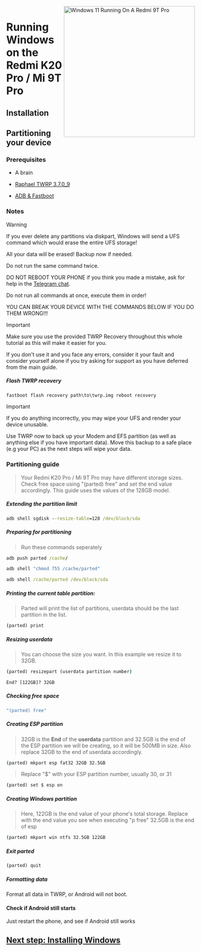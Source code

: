 <img align="right" src="https://raw.githubusercontent.com/graphiks/woa-raphael/65c0ee06045c13d1ef0f5f88aa687c50274ef7f5/raphael.png" width="350" alt="Windows 11 Running On A Redmi 9T Pro">


# Running Windows on the Redmi K20 Pro / Mi 9T Pro

## Installation

## Partitioning your device

### Prerequisites
- A brain
- [Raphael TWRP 3.7.0_9](https://dl.twrp.me/raphael/twrp-3.7.0_9-0-raphael.img.html)

- [ADB & Fastboot](https://developer.android.com/studio/releases/platform-tools)

### Notes
> [!WARNING]  
> If you ever delete any partitions via diskpart, Windows will send a UFS command which would erase the entire UFS storage!
> 
> All your data will be erased! Backup now if needed.
> 
> Do not run the same command twice.
> 
> DO NOT REBOOT YOUR PHONE if you think you made a mistake, ask for help in the [Telegram chat](https://t.me/woaraphael).
> 
>
> Do not run all commands at once, execute them in order!
>
> YOU CAN BREAK YOUR DEVICE WITH THE COMMANDS BELOW IF YOU DO THEM WRONG!!!

> [!IMPORTANT]
> Make sure you use the provided TWRP Recovery throughout this whole tutorial as this will make it easier for you.
> 
> If you don't use it and you face any errors, consider it your fault and consider yourself alone if you try asking for support as you have deferred from the main guide.

##### Flash TWRP recovery
```cmd
fastboot flash recovery path\to\twrp.img reboot recovery
```

> [!IMPORTANT]
> If you do anything incorrectly, you may wipe your UFS and render your device unusable.

Use TWRP now to back up your Modem and EFS partition (as well as anything else if you have important data). Move this backup to a safe place (e.g your PC) as the next steps will wipe your data.

### Partitioning guide
> Your Redmi K20 Pro / Mi 9T Pro may have different storage sizes. Check free space using "(parted) free" and set the end value accordingly. This guide uses the values of the 128GB model.

##### Extending the partition limit
```cmd
adb shell sgdisk --resize-table=128 /dev/block/sda
```

##### Preparing for partitioning
> Run these commands seperately
```cmd
adb push parted /cache/
```

```cmd
adb shell "chmod 755 /cache/parted"
```

```cmd
adb shell /cache/parted /dev/block/sda
```

##### Printing the current table partition:
> Parted will print the list of partitions, userdata should be the last partition in the list.
```cmd
(parted) print
```

##### Resizing userdata
> You can choose the size you want. In this example we resize it to 32GB.
```cmd
(parted) resizepart (userdata partition number)
```
```cmd
End? [122GB]? 32GB
```

##### Checking free space
```cmd
"(parted) free"
```

##### Creating ESP partition
> 32GB is the **End** of the **userdata** partition and 32.5GB is the end of the ESP partition we will be creating, so it will be 500MB in size. Also replace 32GB to the end of userdata accordingly.
```cmd
(parted) mkpart esp fat32 32GB 32.5GB
```

> Replace "$" with your ESP partition number, usually 30, or 31
```cmd
(parted) set $ esp on
```

##### Creating Windows partition
> Here, 122GB is the end value of your phone's total storage. Replace with the end value you see when executing "p free"
> 32.5GB is the end of esp
```cmd
(parted) mkpart win ntfs 32.5GB 122GB
```

##### Exit parted
```cmd
(parted) quit
```

##### Formatting data
Format all data in TWRP, or Android will not boot.


#### Check if Android still starts
Just restart the phone, and see if Android still works


## [Next step: Installing Windows](/guide/install-2.md)
